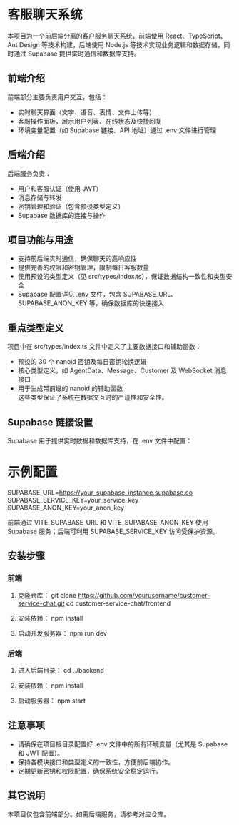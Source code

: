 # 客服聊天系统

本项目为一个前后端分离的客户服务聊天系统，前端使用 React、TypeScript、Ant Design 等技术构建，后端使用 Node.js 等技术实现业务逻辑和数据存储，同时通过 Supabase 提供实时通信和数据库支持。

## 前端介绍

前端部分主要负责用户交互，包括：

- 实时聊天界面（文字、语音、表情、文件上传等）
- 客服操作面板，展示用户列表、在线状态及快捷回复
- 环境变量配置（如 Supabase 链接、API 地址）通过 .env 文件进行管理

## 后端介绍

后端服务负责：
- 用户和客服认证（使用 JWT）
- 消息存储与转发
- 密钥管理和验证（包含预设类型定义）
- Supabase 数据库的连接与操作

## 项目功能与用途

- 支持前后端实时通信，确保聊天的高响应性
- 提供完善的权限和密钥管理，限制每日客服数量
- 使用预设的类型定义（见 src/types/index.ts），保证数据结构一致性和类型安全
- Supabase 配置详见 .env 文件，包含 SUPABASE_URL、SUPABASE_ANON_KEY 等，确保数据库的快速接入

## 重点类型定义

项目中在 src/types/index.ts 文件中定义了主要数据接口和辅助函数：
- 预设的 30 个 nanoid 密钥及每日密钥轮换逻辑
- 核心类型定义，如 AgentData、Message、Customer 及 WebSocket 消息接口
- 用于生成带前缀的 nanoid 的辅助函数  
这些类型保证了系统在数据交互时的严谨性和安全性。

## Supabase 链接设置

Supabase 用于提供实时数据和数据库支持，在 .env 文件中配置：

# 示例配置
SUPABASE_URL=https://your_supabase_instance.supabase.co
SUPABASE_SERVICE_KEY=your_service_key
SUPABASE_ANON_KEY=your_anon_key

前端通过 VITE_SUPABASE_URL 和 VITE_SUPABASE_ANON_KEY 使用 Supabase 服务；后端可利用 SUPABASE_SERVICE_KEY 访问受保护资源。

## 安装步骤

### 前端

1. 克隆仓库：
   git clone https://github.com/yourusername/customer-service-chat.git
   cd customer-service-chat/frontend

2. 安装依赖：
   npm install

3. 启动开发服务器：
   npm run dev

### 后端

1. 进入后端目录：
   cd ../backend

2. 安装依赖：
   npm install

3. 启动服务器：
   npm start

## 注意事项

- 请确保在项目根目录配置好 .env 文件中的所有环境变量（尤其是 Supabase 和 JWT 配置）。
- 保持各模块接口和类型定义的一致性，方便前后端协作。
- 定期更新密钥和权限配置，确保系统安全稳定运行。

## 其它说明

本项目仅包含前端部分。如需后端服务，请参考对应仓库。
